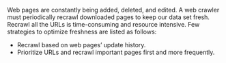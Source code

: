 Web pages are constantly being added, deleted, and edited. A web crawler must periodically recrawl downloaded pages to keep our data set fresh. Recrawl all the URLs is time-consuming and resource intensive. Few strategies to optimize freshness are listed as follows: 
- Recrawl based on web pages’ update history.
- Prioritize URLs and recrawl important pages first and more frequently.